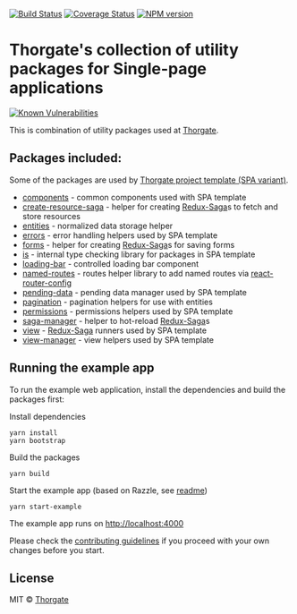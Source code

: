 [![Build Status][gh-actions-image]][gh-actions-url]
[![Coverage Status][coveralls-image]][coveralls-url]
[![NPM version][npm-image]][npm-url]


# Thorgate's collection of utility packages for Single-page applications

[![Known Vulnerabilities](https://snyk.io/test/github/thorgate/tg-spa-utils/badge.svg)](https://snyk.io/test/github/thorgate/tg-spa-utils)

This is combination of utility packages used at [Thorgate](https://thorgate.eu).

## Packages included:

Some of the packages are used by [Thorgate project template (SPA variant)](https://gitlab.com/thorgate-public/django-project-template/tree/spa).

* [components](packages/components/README.md) - common components used with SPA template
* [create-resource-saga](packages/create-resource-saga/README.md) -  helper for creating [Redux-Saga](https://github.com/redux-saga/redux-saga)s to fetch and store resources
* [entities](packages/entities/README.md) - normalized data storage helper
* [errors](packages/errors/README.md) - error handling helpers used by SPA template
* [forms](packages/forms/README.md) - helper for creating [Redux-Saga](https://github.com/redux-saga/redux-saga)s for saving forms
* [is](packages/is/README.md) - internal type checking library for packages in SPA template
* [loading-bar](packages/loading-bar/README.md) - controlled loading bar component
* [named-routes](packages/named-routes/README.md) - routes helper library to add named routes via [react-router-config](https://github.com/ReactTraining/react-router/tree/master/packages/react-router-config)
* [pending-data](packages/pending-data/README.md) - pending data manager used by SPA template
* [pagination](packages/pagination/README.md) - pagination helpers for use with entities
* [permissions](packages/permissions/README.md) - permissions helpers used by SPA template
* [saga-manager](packages/saga-manager/README.md) - helper to hot-reload [Redux-Saga](https://github.com/redux-saga/redux-saga)s
* [view](packages/view/README.md) - [Redux-Saga](https://github.com/redux-saga/redux-saga) runners used by SPA template
* [view-manager](packages/view-manager/README.md) - view helpers used by SPA template 


## Running the example app

To run the example web application, install the dependencies and build the packages first:

Install dependencies
```
yarn install
yarn bootstrap
```

Build the packages
```
yarn build
```

Start the example app (based on Razzle, see [readme](examples/example-app/README.md))
```
yarn start-example
```

The example app runs on [http://localhost:4000](http://localhost:4000)

Please check the [contributing guidelines](CONTRIBUTING.md) if you proceed with your own changes before you start.

## License

MIT © [Thorgate](http://github.com/thorgate)


[npm-url]: https://npmjs.org/package/tg-spa-utils
[npm-image]: https://img.shields.io/npm/v/tg-spa-utils.svg?style=flat-square

[coveralls-url]: https://coveralls.io/github/thorgate/tg-spa-utils?branch=master
[coveralls-image]: https://coveralls.io/repos/github/thorgate/tg-spa-utils/badge.svg?branch=master

[gh-actions-url]: https://github.com/thorgate/tg-spa-utils/actions/workflows/main.yml
[gh-actions-image]: https://github.com/thorgate/tg-spa-utils/actions/workflows/main.yml/badge.svg?branch=master
